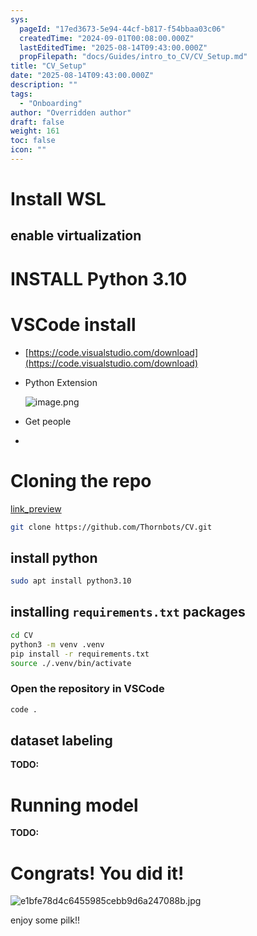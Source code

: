 ```yaml
---
sys:
  pageId: "17ed3673-5e94-44cf-b817-f54bbaa03c06"
  createdTime: "2024-09-01T00:08:00.000Z"
  lastEditedTime: "2025-08-14T09:43:00.000Z"
  propFilepath: "docs/Guides/intro_to_CV/CV_Setup.md"
title: "CV_Setup"
date: "2025-08-14T09:43:00.000Z"
description: ""
tags:
  - "Onboarding"
author: "Overridden author"
draft: false
weight: 161
toc: false
icon: ""
---
```


# Install WSL

## enable virtualization

# INSTALL Python 3.10

# VSCode install

- [https://code.visualstudio.com/download](https://code.visualstudio.com/download)
- Python Extension

	![image.png](https://prod-files-secure.s3.us-west-2.amazonaws.com/d518164a-d88e-44d1-a4ee-3adb3bd8bce0/d82b6650-a5e4-4d3c-b8c9-93d817dae00e/image.png?X-Amz-Algorithm=AWS4-HMAC-SHA256&X-Amz-Content-Sha256=UNSIGNED-PAYLOAD&X-Amz-Credential=ASIAZI2LB4663NOKED6O%2F20250816%2Fus-west-2%2Fs3%2Faws4_request&X-Amz-Date=20250816T131939Z&X-Amz-Expires=3600&X-Amz-Security-Token=IQoJb3JpZ2luX2VjECgaCXVzLXdlc3QtMiJHMEUCIEW2Cg8AXXT5oGzuVVaariJtPnThpotUhoEeOVlOmsWGAiEAjFAkHNC9VI5dhIWMbkmsJewyYvLySME3SpOBXIUAhPIq%2FwMIcRAAGgw2Mzc0MjMxODM4MDUiDN%2Bj6sh9wzaE6i%2FRnircA7FkQId1E1GanC47cNx64BcTLwmF3XPtdo%2F2SkqW%2BZUGZM6eAw15spkbvrd75qaIGQyILZ2%2BqlCr16RB7Azb8eDJZZ%2BMne8vdEQTubUr8ZKQ48tBnJRCwxpmJkoR2BQxLZzvjJeWhY8YTK%2Bs7iGSodhVdqglPvFEQG5FhzFgLBYVRMC%2FBrwldHPPyCtdgkubX5B%2BBI4YXF3Pkjig%2BGdgBSgTI6LnBIsshxHkFtOYQcsFoKslqXrC8TrhZEC3kC1EqeG5JVLr%2BdhEHoQjRktkuZC1Z9z5uOLeonW3aXLb2Wte7yHcqEl3XobY5UVIFwCo9EXtLL66xnLmM86W0u9P5LZwaAKEyqY1c5EkOc3BD5mJ40f2UuZxlEJUBkBtAOUwaRZEMv4CsNqAbefmwCwZoF65hbnjbvGaH9B0JBeoowKtj%2BOYUEF5avbSVPDO%2Bop9QqnPSr80zBGGV7YbBVL0GT1tJU3jFA%2BrfItfm5%2FlLfVZBrqlQFFBut%2FQwRjnCUu%2FyZg8hBB96Q7hIIrlHlVJH1hWP5o39HZGzSyiTPNOh0axD%2BIpqYg2T688Ui9fGjx0ZA%2BUXB1V07Fl%2FFjclgAQlQEeez3bz1M3439BL8ZLVNAAxVKYzqEKj4uzo%2FCBMKD4gMUGOqUBNiYPX3e6VBbSBRhXAuxQJRA8%2Bw49BOGngj93Xx%2FFVaOZqezynBIsLXnIGC4IYQAtWML6xng2l7%2FTd3y1TQyOvkNPaSG6hkStvqWJWWJRobIYvM%2B1CbfIrINKjai7VEanckDmYQI%2F1AWenL9NNWSbdN9j8tVoYlUdmmVaASiCqvd5fwHALfPqIoTl6vrS%2FB11otsEelAXa6y3V6FtE8PfuFpiNwVw&X-Amz-Signature=dcca6c74aee0532002c8fff1786f2f7865c9ddcce8c0ae71dd915d6e043658ef&X-Amz-SignedHeaders=host&x-amz-checksum-mode=ENABLED&x-id=GetObject)
- Get people
- 

# Cloning the repo

[link_preview](https://github.com/Thornbots/CV/)

```bash
git clone https://github.com/Thornbots/CV.git
```

## install python

```bash
sudo apt install python3.10
```

## installing `requirements.txt` packages

```bash
cd CV
python3 -m venv .venv
pip install -r requirements.txt
source ./.venv/bin/activate
```

### Open the repository in VSCode

```bash
code .
```

## dataset labeling  

**TODO:**

# Running model

**TODO:**

# Congrats! You did it!

![e1bfe78d4c6455985cebb9d6a247088b.jpg](https://prod-files-secure.s3.us-west-2.amazonaws.com/d518164a-d88e-44d1-a4ee-3adb3bd8bce0/7d1ce04e-65d6-40c8-814d-754280e9515a/e1bfe78d4c6455985cebb9d6a247088b.jpg?X-Amz-Algorithm=AWS4-HMAC-SHA256&X-Amz-Content-Sha256=UNSIGNED-PAYLOAD&X-Amz-Credential=ASIAZI2LB466V55PLXMY%2F20250816%2Fus-west-2%2Fs3%2Faws4_request&X-Amz-Date=20250816T131938Z&X-Amz-Expires=3600&X-Amz-Security-Token=IQoJb3JpZ2luX2VjECgaCXVzLXdlc3QtMiJGMEQCIB1rcOcjfzxaJl0IvvzHnsX2ZUS3C1A3PzQtTojAZG8xAiBv12zIh71La2pbUJXQN8xtp%2FiJyTWjSTSfbr7PsotOPCr%2FAwhxEAAaDDYzNzQyMzE4MzgwNSIMfJKOV8Y6H2rt8HtEKtwDv%2FXfO9pWn4bdqxSah2gwlkxVODiDhrscNOPeHKl791FElmWp8S%2Bdb72T3nrLBDXiM52xXyhxgzHsrljPdxS3Z4JLhup2C3KshnRJJd93vUuwFceyg%2FouezzZ800823q7vEnntw0LXl%2FerELY6fuoGLJH8j4k4UZHQvQ%2BjrtcaovDm54xvEwbjNyI%2F08Dn7XsvZrODFG0mRwmUXhuv%2FL5AEaZ8UnPsA2pOJmpKXa02mIMMb4Y8GIlswTrmHSZQUaMeAnhOrB02%2B4V1XG5PhyveMQzhK00DCyTxSrVAL2GiqefjVlaVfZVPPj0Dmu5WV9Kx4Bj2N4nPe%2B0xGWrDIUN4ZCm8Ko3GwfbXGggey3oeh2tLvpCttNu8ow%2FH%2Ftv4K7JVKumZ1yx%2BRMlsSgcwSViWoiGkVbJAkMvcHH5F1ZqbREzx718aNT%2BRSjDyBybWKVTWCYpjffS35mRfzjXJAy%2BAgZbuHf09fwVxtqtiwWJjPXR6FMPD%2F27mxkRe%2FpoBcqDBndw%2FajPyLLirLZEl4oSLSfszO85dVlsTIQdMvu9lOYYZCbbLfBk5XwSDs6Z6TH3S%2F8WWytj%2FLLXDiGMnVTdyr4d3TPQ8MAn3Wm89E%2Budbp12woK4cpPv9zoawUwvPeAxQY6pgEy3XDuqF18G8xr8OEiUVHCzZCWaW51WAnWSmpmLHa3d%2FPj57Ae6RRMKx17RWTiVQgl1DrgpVZWd8PVX3bE6hBPdBQNR5C8cUGhLF4hS6DYoDQ4eUHHl2AskBeNWajB5YgOWwqU5Xn5YALXudrU%2F2mXSnLwXZj7lQ1oJKrWKfvxvG3MGXBwHEWXCxrMrEqZ%2FLk1xpMcbKN0yaqHmJ1emgoaR9XaFPgF&X-Amz-Signature=b86d6a7930671e420ad67ed9c6fa12bbb65824876886ce14ad0a6e275cf38050&X-Amz-SignedHeaders=host&x-amz-checksum-mode=ENABLED&x-id=GetObject)

enjoy some pilk!!
